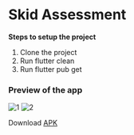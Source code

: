 # Skid Assessment

**Steps to setup the project**
1. Clone the project
2. Run flutter clean
3. Run flutter pub get

### Preview of the app
![1](https://user-images.githubusercontent.com/62237653/132994063-a7cdf26f-c5f4-4ed3-be58-1d3e9faff2cc.png) ![2](https://user-images.githubusercontent.com/62237653/132994087-3751c6f7-28e0-4e13-98a0-62412d615103.png)

Download [APK](https://github.com/MohitSingh2002/skid_assessment/releases/download/v1.0/app-release.apk)
